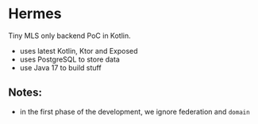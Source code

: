 # Hermes

Tiny MLS only backend PoC in Kotlin.

- uses latest Kotlin, Ktor and Exposed
- uses PostgreSQL to store data
- use Java 17 to build stuff

## Notes:

- in the first phase of the development, we ignore federation and `domain`

